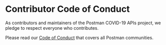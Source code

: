 # Contributor Code of Conduct

As contributors and maintainers of the Postman COVID-19 APIs project, we pledge to respect everyone who contributes.

Please read our [Code of Conduct](https://www.postman.com/code-of-conduct "Postman's Code of Conduct") that covers all Postman communities.